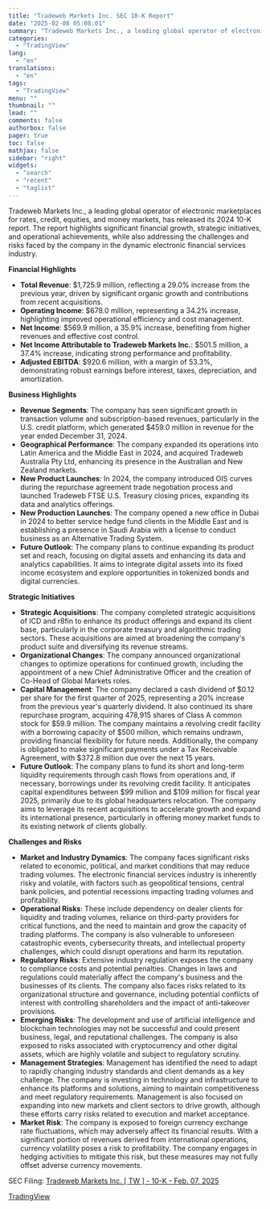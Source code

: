 ```yaml
---
title: "Tradeweb Markets Inc. SEC 10-K Report"
date: "2025-02-08 05:08:01"
summary: "Tradeweb Markets Inc., a leading global operator of electronic marketplaces for rates, credit, equities, and money markets, has released its 2024 10-K report. The report highlights significant financial growth, strategic initiatives, and operational achievements, while also addressing the challenges and risks faced by the company in the dynamic electronic financial..."
categories:
  - "TradingView"
lang:
  - "en"
translations:
  - "en"
tags:
  - "TradingView"
menu: ""
thumbnail: ""
lead: ""
comments: false
authorbox: false
pager: true
toc: false
mathjax: false
sidebar: "right"
widgets:
  - "search"
  - "recent"
  - "taglist"
---
```


Tradeweb Markets Inc., a leading global operator of electronic marketplaces for rates, credit, equities, and money markets, has released its 2024 10-K report. The report highlights significant financial growth, strategic initiatives, and operational achievements, while also addressing the challenges and risks faced by the company in the dynamic electronic financial services industry.

**Financial Highlights**

* **Total Revenue**: $1,725.9 million, reflecting a 29.0% increase from the previous year, driven by significant organic growth and contributions from recent acquisitions.
* **Operating Income**: $678.0 million, representing a 34.2% increase, highlighting improved operational efficiency and cost management.
* **Net Income**: $569.9 million, a 35.9% increase, benefiting from higher revenues and effective cost control.
* **Net Income Attributable to Tradeweb Markets Inc.**: $501.5 million, a 37.4% increase, indicating strong performance and profitability.
* **Adjusted EBITDA**: $920.6 million, with a margin of 53.3%, demonstrating robust earnings before interest, taxes, depreciation, and amortization.

**Business Highlights**

* **Revenue Segments**: The company has seen significant growth in transaction volume and subscription-based revenues, particularly in the U.S. credit platform, which generated $459.0 million in revenue for the year ended December 31, 2024.
* **Geographical Performance**: The company expanded its operations into Latin America and the Middle East in 2024, and acquired Tradeweb Australia Pty Ltd, enhancing its presence in the Australian and New Zealand markets.
* **New Product Launches**: In 2024, the company introduced OIS curves during the repurchase agreement trade negotiation process and launched Tradeweb FTSE U.S. Treasury closing prices, expanding its data and analytics offerings.
* **New Production Launches**: The company opened a new office in Dubai in 2024 to better service hedge fund clients in the Middle East and is establishing a presence in Saudi Arabia with a license to conduct business as an Alternative Trading System.
* **Future Outlook**: The company plans to continue expanding its product set and reach, focusing on digital assets and enhancing its data and analytics capabilities. It aims to integrate digital assets into its fixed income ecosystem and explore opportunities in tokenized bonds and digital currencies.

**Strategic Initiatives**

* **Strategic Acquisitions**: The company completed strategic acquisitions of ICD and r8fin to enhance its product offerings and expand its client base, particularly in the corporate treasury and algorithmic trading sectors. These acquisitions are aimed at broadening the company's product suite and diversifying its revenue streams.
* **Organizational Changes**: The company announced organizational changes to optimize operations for continued growth, including the appointment of a new Chief Administrative Officer and the creation of Co-Head of Global Markets roles.
* **Capital Management**: The company declared a cash dividend of $0.12 per share for the first quarter of 2025, representing a 20% increase from the previous year's quarterly dividend. It also continued its share repurchase program, acquiring 478,915 shares of Class A common stock for $59.9 million. The company maintains a revolving credit facility with a borrowing capacity of $500 million, which remains undrawn, providing financial flexibility for future needs. Additionally, the company is obligated to make significant payments under a Tax Receivable Agreement, with $372.8 million due over the next 15 years.
* **Future Outlook**: The company plans to fund its short and long-term liquidity requirements through cash flows from operations and, if necessary, borrowings under its revolving credit facility. It anticipates capital expenditures between $99 million and $109 million for fiscal year 2025, primarily due to its global headquarters relocation. The company aims to leverage its recent acquisitions to accelerate growth and expand its international presence, particularly in offering money market funds to its existing network of clients globally.

**Challenges and Risks**

* **Market and Industry Dynamics**: The company faces significant risks related to economic, political, and market conditions that may reduce trading volumes. The electronic financial services industry is inherently risky and volatile, with factors such as geopolitical tensions, central bank policies, and potential recessions impacting trading volumes and profitability.
* **Operational Risks**: These include dependency on dealer clients for liquidity and trading volumes, reliance on third-party providers for critical functions, and the need to maintain and grow the capacity of trading platforms. The company is also vulnerable to unforeseen catastrophic events, cybersecurity threats, and intellectual property challenges, which could disrupt operations and harm its reputation.
* **Regulatory Risks**: Extensive industry regulation exposes the company to compliance costs and potential penalties. Changes in laws and regulations could materially affect the company's business and the businesses of its clients. The company also faces risks related to its organizational structure and governance, including potential conflicts of interest with controlling shareholders and the impact of anti-takeover provisions.
* **Emerging Risks**: The development and use of artificial intelligence and blockchain technologies may not be successful and could present business, legal, and reputational challenges. The company is also exposed to risks associated with cryptocurrency and other digital assets, which are highly volatile and subject to regulatory scrutiny.
* **Management Strategies**: Management has identified the need to adapt to rapidly changing industry standards and client demands as a key challenge. The company is investing in technology and infrastructure to enhance its platforms and solutions, aiming to maintain competitiveness and meet regulatory requirements. Management is also focused on expanding into new markets and client sectors to drive growth, although these efforts carry risks related to execution and market acceptance.
* **Market Risk**: The company is exposed to foreign currency exchange rate fluctuations, which may adversely affect its financial results. With a significant portion of revenues derived from international operations, currency volatility poses a risk to profitability. The company engages in hedging activities to mitigate this risk, but these measures may not fully offset adverse currency movements.

SEC Filing: [Tradeweb Markets Inc. [ TW ] - 10-K - Feb. 07, 2025](https://www.sec.gov/Archives/edgar/data/1758730/000175873025000038/tw-20241231.htm)

[TradingView](https://www.tradingview.com/news/tradingview:955c1c73e43c6:0-tradeweb-markets-inc-sec-10-k-report/)
